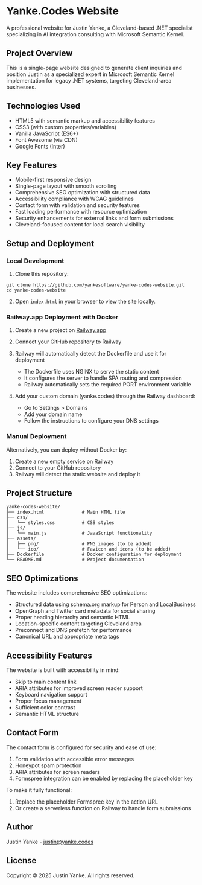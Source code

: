 # Yanke.Codes Website

A professional website for Justin Yanke, a Cleveland-based .NET specialist specializing in AI integration consulting with Microsoft Semantic Kernel.

## Project Overview

This is a single-page website designed to generate client inquiries and position Justin as a specialized expert in Microsoft Semantic Kernel implementation for legacy .NET systems, targeting Cleveland-area businesses.

## Technologies Used

- HTML5 with semantic markup and accessibility features
- CSS3 (with custom properties/variables)
- Vanilla JavaScript (ES6+)
- Font Awesome (via CDN)
- Google Fonts (Inter)

## Key Features

- Mobile-first responsive design
- Single-page layout with smooth scrolling
- Comprehensive SEO optimization with structured data
- Accessibility compliance with WCAG guidelines
- Contact form with validation and security features
- Fast loading performance with resource optimization
- Security enhancements for external links and form submissions
- Cleveland-focused content for local search visibility

## Setup and Deployment

### Local Development

1. Clone this repository:
```
git clone https://github.com/yankesoftware/yanke-codes-website.git
cd yanke-codes-website
```

2. Open `index.html` in your browser to view the site locally.

### Railway.app Deployment with Docker

1. Create a new project on [Railway.app](https://railway.app/)

2. Connect your GitHub repository to Railway

3. Railway will automatically detect the Dockerfile and use it for deployment
   - The Dockerfile uses NGINX to serve the static content
   - It configures the server to handle SPA routing and compression
   - Railway automatically sets the required PORT environment variable

4. Add your custom domain (yanke.codes) through the Railway dashboard:
   - Go to Settings > Domains
   - Add your domain name
   - Follow the instructions to configure your DNS settings

### Manual Deployment

Alternatively, you can deploy without Docker by:
1. Create a new empty service on Railway
2. Connect to your GitHub repository
3. Railway will detect the static website and deploy it

## Project Structure

```
yanke-codes-website/
├── index.html              # Main HTML file
├── css/
│   └── styles.css          # CSS styles
├── js/
│   └── main.js             # JavaScript functionality
├── assets/
│   ├── png/                # PNG images (to be added)
│   └── ico/                # Favicon and icons (to be added)
├── Dockerfile              # Docker configuration for deployment
└── README.md               # Project documentation
```

## SEO Optimizations

The website includes comprehensive SEO optimizations:

- Structured data using schema.org markup for Person and LocalBusiness
- OpenGraph and Twitter card metadata for social sharing
- Proper heading hierarchy and semantic HTML
- Location-specific content targeting Cleveland area
- Preconnect and DNS prefetch for performance
- Canonical URL and appropriate meta tags

## Accessibility Features

The website is built with accessibility in mind:

- Skip to main content link
- ARIA attributes for improved screen reader support
- Keyboard navigation support
- Proper focus management
- Sufficient color contrast
- Semantic HTML structure

## Contact Form

The contact form is configured for security and ease of use:

1. Form validation with accessible error messages
2. Honeypot spam protection
3. ARIA attributes for screen readers
4. Formspree integration can be enabled by replacing the placeholder key

To make it fully functional:
1. Replace the placeholder Formspree key in the action URL 
2. Or create a serverless function on Railway to handle form submissions

## Author

Justin Yanke - [justin@yanke.codes](mailto:justin@yanke.codes)

## License

Copyright © 2025 Justin Yanke. All rights reserved. 